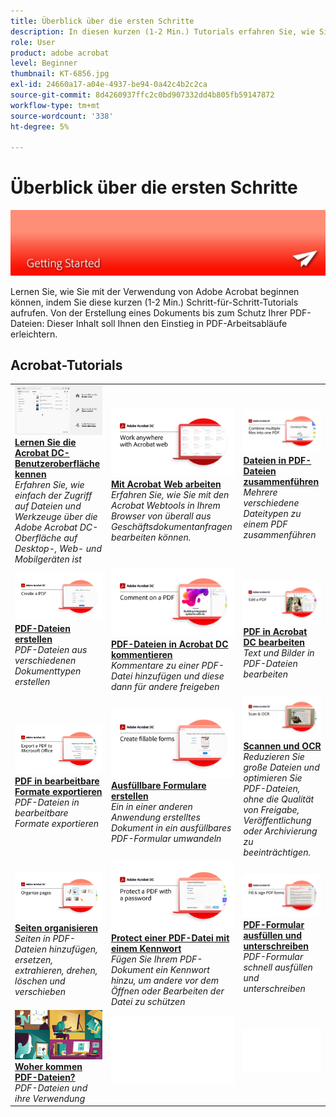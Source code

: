 ```yaml
---
title: Überblick über die ersten Schritte
description: In diesen kurzen (1-2 Min.) Tutorials erfahren Sie, wie Sie mit der Verwendung von Adobe Acrobat beginnen
role: User
product: adobe acrobat
level: Beginner
thumbnail: KT-6856.jpg
exl-id: 24660a17-a04e-4937-be94-0a42c4b2c2ca
source-git-commit: 8d4260937ffc2c0bd907332dd4b805fb59147872
workflow-type: tm+mt
source-wordcount: '338'
ht-degree: 5%

---
```


# Überblick über die ersten Schritte

![Erste Schritte mit Acrobat](../assets/Hero-GettingStarted.png)

Lernen Sie, wie Sie mit der Verwendung von Adobe Acrobat beginnen können, indem Sie diese kurzen (1-2 Min.) Schritt-für-Schritt-Tutorials aufrufen. Von der Erstellung eines Dokuments bis zum Schutz Ihrer PDF-Dateien: Dieser Inhalt soll Ihnen den Einstieg in PDF-Arbeitsabläufe erleichtern.

## Acrobat-Tutorials

<table style="table-layout:fixed">
<tr>
  <td>
    <a href="get-to-know-the-acrobat-dc-interface.md">
      <img alt="Acrobat DC-Benutzeroberfläche kennenlernen" src="../assets/Interface.jpg" />
    </a>
    <div>
    <a href="get-to-know-the-acrobat-dc-interface.md"><strong>Lernen Sie die Acrobat DC-Benutzeroberfläche kennen</strong></a>
    </div>
    <em>Erfahren Sie, wie einfach der Zugriff auf Dateien und Werkzeuge über die Adobe Acrobat DC-Oberfläche auf Desktop-, Web- und Mobilgeräten ist</em>
    <br>
  </td>
  <td>
    <a href="acrobatweb.md">
      <img alt="Mit Acrobat Web arbeiten" src="../assets/Acrobatweb_1280.png" />
    </a>
    <div>
    <a href="acrobatweb.md"><strong>Mit Acrobat Web arbeiten</strong></a>
    </div>
    <em>Erfahren Sie, wie Sie mit den Acrobat Webtools in Ihrem Browser von überall aus Geschäftsdokumentanfragen bearbeiten können.</em>
    <br>
  </td>
  <td>
    <a href="combine-to-pdf.md">
      <img alt="Combine Files to PDF" src="../assets/Combine.jpg" />
    </a>
    <div>
     <a href="combine-to-pdf.md"><strong>Dateien in PDF-Dateien zusammenführen</strong></a>
    </div>
    <em>Mehrere verschiedene Dateitypen zu einem PDF zusammenführen</em>
    <br>
  </td>
</tr>
<tr>
  <td>
    <a href="create-pdf.md">
      <img alt="PDF-Dateien erstellen" src="../assets/Create.jpg" />
    </a>
    <div>
    <a href="create-pdf.md"><strong>PDF-Dateien erstellen</strong></a>
    </div>
    <em>PDF-Dateien aus verschiedenen Dokumenttypen erstellen</em>
    <br>
  </td>
  <td>
    <a href="comment-on-pdf-files.md">
      <img alt="PDF-Dateien in Acrobat DC kommentieren" src="../assets/Comment.jpg" />
    </a>
    <div>
    <a href="comment-on-pdf-files.md"><strong>PDF-Dateien in Acrobat DC kommentieren</strong></a>
    </div>
    <em>Kommentare zu einer PDF-Datei hinzufügen und diese dann für andere freigeben</em>
    <br>
  </td>  
  <td>
    <a href="edit-pdf.md">
      <img alt="PDF in Acrobat DC bearbeiten" src="../assets/Edit.jpg" />
    </a>
    <div>
    <a href="edit-pdf.md"><strong>PDF in Acrobat DC bearbeiten</strong></a>
    </div>
    <em>Text und Bilder in PDF-Dateien bearbeiten</em>
    <br>
  </td>
</tr>
<tr>
  <td>
    <a href="export-pdf.md">
      <img alt="PDF in bearbeitbare Formate exportieren" src="../assets/Export.jpg" />
    </a>
    <div>
    <a href="export-pdf.md"><strong>PDF in bearbeitbare Formate exportieren</strong></a>
    </div>
    <em>PDF-Dateien in bearbeitbare Formate exportieren</em>
    <br>
  </td>
  <td>
    <a href="create-fillable-forms.md">
      <img alt="Ausfüllbare Formulare erstellen" src="../assets/Form.jpg" />
    </a>
    <div>
    <a href="create-fillable-forms.md"><strong>Ausfüllbare Formulare erstellen</strong></a>
    </div>
    <em>Ein in einer anderen Anwendung erstelltes Dokument in ein ausfüllbares PDF-Formular umwandeln</em>
    <br>
  </td>  
  <td>
    <a href="scan-and-ocr.md">
      <img alt="Scannen und OCR" src="../assets/Scan.jpg" />
    </a>
    <div>
    <a href="scan-and-ocr.md"><strong>Scannen und OCR</strong></a>
    </div>
    <em>Reduzieren Sie große Dateien und optimieren Sie PDF-Dateien, ohne die Qualität von Freigabe, Veröffentlichung oder Archivierung zu beeinträchtigen.</em>
    <br>
  </td>
</tr>
<tr>
  <td>
    <a href="organize.md">
      <img alt="Seiten organisieren" src="../assets/Organize.jpg" />
    </a>
    <div>
    <a href="organize.md"><strong>Seiten organisieren</strong></a>
    </div>
    <em>Seiten in PDF-Dateien hinzufügen, ersetzen, extrahieren, drehen, löschen und verschieben</em>
    <br>
  </td>
  <td>
    <a href="password-protect.md">
      <img alt="Protect einer PDF-Datei mit einem Kennwort" src="../assets/Protect.jpg" />
    </a>
    <div>
    <a href="password-protect.md"><strong>Protect einer PDF-Datei mit einem Kennwort</strong></a>
    </div>
    <em>Fügen Sie Ihrem PDF-Dokument ein Kennwort hinzu, um andere vor dem Öffnen oder Bearbeiten der Datei zu schützen</em>
    <br>
  </td>
  <td>
    <a href="fill-and-sign.md">
      <img alt="PDF-Formular ausfüllen und unterschreiben" src="../assets/FillSign.jpg" />
    </a>
    <div>
    <a href="fill-and-sign.md"><strong>PDF-Formular ausfüllen und unterschreiben</strong></a>
    </div>
    <em>PDF-Formular schnell ausfüllen und unterschreiben</em>
    <br>
  </td>
</tr>
<tr>
  <td>
    <a href="where-do-pdfs-come-from.md">
      <img alt="Woher kommen PDF-Dateien?" src="../assets/WherePDFs.jpg" />
    </a>
    <div>
    <a href="where-do-pdfs-come-from.md"><strong>Woher kommen PDF-Dateien?</strong></a>
    </div>
    <em>PDF-Dateien und ihre Verwendung</em>
    <br>
  </td>
  <td>
   <img alt="Abstand" src="../assets/Whitespacer.png" />
    <div>
    <br>
  </td>
  <td>
   <img alt="Abstand" src="../assets/Whitespacer.png" />
    <div>
    <br>
  </td>
</tr>
</table>
